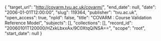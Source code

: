 {
  "target_url": "http://covarm.tvu.ac.uk/covarm/", 
  "end_date": null, 
  "date": "2006-01-01T12:00:00", 
  "slug": 119364, 
  "publisher": "tvu.ac.uk", 
  "open_access": true, 
  "npld": false, 
  "title": "COVARM : Course Validation Reference Model", 
  "subjects": [], 
  "collections": [], 
  "record_id": "20060101T120000/HZxkLbxxAx/9C0XtqQ/NSA==", 
  "scope": "root", 
  "start_date": null
}

